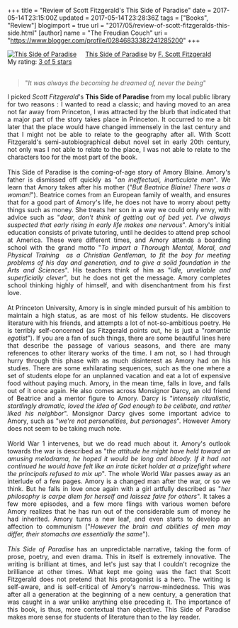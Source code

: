 +++
title = "Review of Scott Fitzgerald&#39;s This Side of Paradise"
date = 2017-05-14T23:15:00Z
updated = 2017-05-14T23:28:36Z
tags = ["Books", "Review"]
blogimport = true 
url = "2017/05/review-of-scott-fitzgeralds-this-side.html"
[author]
	name = "The Freudian Couch"
	uri = "https://www.blogger.com/profile/02846833382241285200"
+++

<div dir="ltr" style="text-align: left;" trbidi="on">
<a href="https://www.goodreads.com/book/show/1023656.This_Side_of_Paradise" style="float: left; padding-right: 20px;"><img alt="This Side of Paradise" border="0" src="https://images.gr-assets.com/books/1180310680m/1023656.jpg"></a><a href="https://www.goodreads.com/book/show/1023656.This_Side_of_Paradise">This Side of Paradise</a> by <a href="https://www.goodreads.com/author/show/3190.F_Scott_Fitzgerald">F. Scott Fitzgerald</a><br>
My rating: <a href="https://www.goodreads.com/review/show/1984429193">3 of 5 stars</a><br>
<br>
<div dir="ltr" style="text-align: left;" trbidi="on">
<blockquote class="tr_bq">
"<i>It was always the becoming he dreamed of, never the
being</i>"</blockquote>
<div class="MsoNormal">
<o:p></o:p></div>
<div class="MsoNormal" style="text-align: justify;">
<div style="text-align: left;">
<div style="text-align: justify;">
I picked <i>Scott Fitzgerald</i>'s <b>This Side of Paradise</b> from my local public library for two
reasons : I wanted to read a classic; and having moved to an area not far away
from Princeton, I was attracted by the blurb that indicated that a major part
of the story takes place in Princeton. It occurred to me a bit later that the
place would have changed immensely in the last century and that I might not be
able to relate to the geography after all. With Scott Fitzgerald's
semi-autobiographical debut novel set in early 20th century, not only was I not
able to relate to the place, I was not able to relate to the characters too for
the most part of the book.</div>
</div>
</div>
<div class="MsoNormal">
<o:p></o:p></div>
<div class="MsoNormal" style="text-align: justify;">
<div style="text-align: left;">
<div style="text-align: justify;">
<br></div>
<div style="text-align: justify;">
This Side of Paradise is the coming-of-age story of Amory
Blaine. Amory's father is dismissed off quickly as "<i>an ineffectual,
inarticulate man</i>". We learn that Amory takes after his mother ("<i>But
Beatrice Blaine! There was a woman!</i>"). Beatrice comes from an European
family of wealth, and ensures that for a good part of Amory's life, he does not
have to worry about petty things such as money. She treats her son in a way we
could only envy, with advice such as "<i>dear, don't think of getting out of
bed yet. I've always suspected that early rising in early life makes one
nervous</i>". Amory's initial education consists of private tutoring, until he
decides to attend prep school at America. These were different times, and Amory
attends a boarding school with the grand motto "<i>To impart a Thorough
Mental, Moral, and Physical Training&nbsp; as
a Christian Gentleman, to fit the boy for meeting problems of his day and
generation, and to give a solid foundation in the Arts and Sciences</i>". His
teachers think of him as "<i>idle, unreliable and superficially clever</i>",
but he does not get the message. Amory completes school thinking highly of
himself, and with disenchantment from his first love.</div>
</div>
</div>
<div class="MsoNormal" style="text-align: justify;">
<div style="text-align: left;">
<div style="text-align: justify;">
<br></div>
<div style="text-align: justify;">
At Princeton University, Amory is in single minded pursuit
of his ambition to maintain a high status, as are most of his fellow students.
He discovers literature with his friends, and attempts a lot of not-so-ambitious
poetry. He is terribly self-concerned (as Fitzgerald points out, he is just a
"<i>romantic egotist</i>"). If you are a fan of such things, there are some
beautiful lines here that describe the passage of various seasons, and there
are many references to other literary works of the time. I am not, so I had
through hurry through this phase with as much disinterest as Amory had on his
studies. There are some exhilarating sequences, such as the one where a set of
students elope for an unplanned vacation and eat a lot of expensive food
without paying much. Amory, in the mean time, falls in love, and falls out of
it once again. He also comes across Monsignor Darcy, an old friend of Beatrice
and a mentor figure to Amory. Darcy is "<i>intensely ritualistic, startlingly
dramatic, loved the idea of God enough to be celibate, and rather liked his
neighbor</i>". Monsignor Darcy gives some important advice to Amory, such as
"<i>we're not personalities, but personages</i>". However Amory does not
seem to be taking much note.</div>
</div>
</div>
<div class="MsoNormal" style="text-align: justify;">
<br>
<div style="text-align: left;">
<div style="text-align: justify;">
World War 1 intervenes, but we do read much about it.
Amory's outlook towards the war is described as "<i>the attitude he might
have held toward an amusing melodrama, he hoped it would be long and bloody. If
it had not continued he would have felt like an irate ticket holder at a
prizefight where the principals refused to mix up</i>". The whole World War
passes away as an interlude of a few pages. Amory is a changed man after the
war, or so we think. But he falls in love once again with a girl artfully
described as "<i>her philosophy is carpe diem for herself and laissez faire
for others</i>". It takes a few more episodes, and a few more flings with
various women before Amory realizes that he has run out of the considerable sum
of money he had inherited. Amory turns a new leaf, and even starts to develop an
affection to communism ("<i>However the brain and abilities of men may
differ, their stomachs are essentially the same</i>").&nbsp;</div>
</div>
</div>
<div style="text-align: justify;">
<br></div>
<div class="MsoNormal" style="text-align: justify;">
<div style="text-align: left;">
<div style="text-align: justify;">
<i>This Side of Paradise</i> has an unpredictable narrative, taking
the form of prose, poetry, and even drama. This in itself is extremely innovative. The writing is brilliant at times,
and let's just say that I couldn't recognize the brilliance at other times.
What kept me going was the fact that Scott Fitzgerald does not pretend that his
protagonist is a hero. The writing is self-aware, and is self-critical of
Amory's narrow-mindedness. This was after all a generation at the beginning of
a new century, a generation that was caught in a war unlike anything else
preceding it. The importance of this book, is thus, more contextual than
objective. This Side of Paradise makes more sense for students of literature
than to the lay reader.<o:p></o:p></div>
</div>
</div>
</div>
</div>


